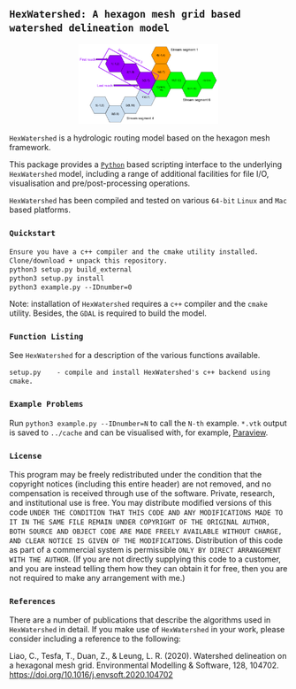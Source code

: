 ## `HexWatershed: A hexagon mesh grid based watershed delineation model`

<p align="middle">
  <img src = "./external/hexwatershed/example/figure/stream_topology.png" width="50%" hspace="0.55%"> 
</p>

`HexWatershed` is a hydrologic routing model based on the hexagon mesh framework.

This package provides a <a href="http://www.python.org">`Python`</a> based scripting interface to the underlying `HexWatershed` model, including a range of additional facilities for file I/O, visualisation and pre/post-processing operations.

`HexWatershed` has been compiled and tested on various `64-bit` `Linux` and `Mac` based platforms. 

### `Quickstart`

    Ensure you have a c++ compiler and the cmake utility installed.
    Clone/download + unpack this repository.
    python3 setup.py build_external
    python3 setup.py install
    python3 example.py --IDnumber=0
    
Note: installation of `HexWatershed` requires a `c++` compiler and the `cmake` utility. Besides, the `GDAL` is required to build the model.
    
### `Function Listing`

See `HexWatershed` for a description of the various functions available.

    setup.py    - compile and install HexWatershed's c++ backend using cmake.
    

### `Example Problems`

Run `python3 example.py --IDnumber=N` to call the `N-th` example. `*.vtk` output is saved to `../cache` and can be visualised with, for example, <a href=https://www.paraview.org/>Paraview</a>.

### `License`

This program may be freely redistributed under the condition that the copyright notices (including this entire header) are not removed, and no compensation is received through use of the software.  Private, research, and institutional use is free.  You may distribute modified versions of this code `UNDER THE CONDITION THAT THIS CODE AND ANY MODIFICATIONS MADE TO IT IN THE SAME FILE REMAIN UNDER COPYRIGHT OF THE ORIGINAL AUTHOR, BOTH SOURCE AND OBJECT CODE ARE MADE FREELY AVAILABLE WITHOUT CHARGE, AND CLEAR NOTICE IS GIVEN OF THE MODIFICATIONS`. Distribution of this code as part of a commercial system is permissible `ONLY BY DIRECT ARRANGEMENT WITH THE AUTHOR`. (If you are not directly supplying this code to a customer, and you are instead telling them how they can obtain it for free, then you are not required to make any arrangement with me.) 



### `References`

There are a number of publications that describe the algorithms used in `HexWatershed` in detail. If you make use of `HexWatershed` in your work, please consider including a reference to the following:

Liao, C., Tesfa, T., Duan, Z., & Leung, L. R. (2020). Watershed delineation on a hexagonal mesh grid. Environmental Modelling & Software, 128, 104702. https://doi.org/10.1016/j.envsoft.2020.104702


